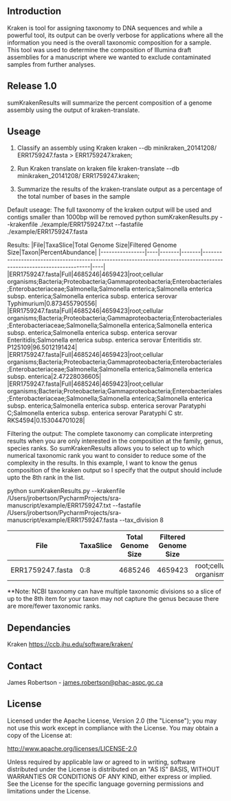 ## Introduction

Kraken is tool for assigning taxonomy to DNA sequences and while a powerful tool, its output can be overly verbose for applications where all the information you need is the overall taxonomic composition for a sample.
This tool was used to determine the composition of Illumina draft assemblies for a manuscript where we wanted to exclude contaminated samples from further analyses. 

## Release 1.0
sumKrakenResults will summarize the percent composition of a genome assembly using the output of kraken-translate. 

## Useage

1) Classify an assembly using Kraken
kraken --db minikraken_20141208/ ERR1759247.fasta > ERR1759247.kraken;

2) Run Kraken translate on kraken file
kraken-translate --db minikraken_20141208/ ERR1759247.kraken;

3) Summarize the results of the kraken-translate output as a percentage of the total number of bases in the sample

Default useage: The full taxonomy of the kraken output will be used and contigs smaller than 1000bp will be removed
python sumKrakenResults.py --krakenfile ./example/ERR1759247.txt --fastafile ./example/ERR1759247.fasta 

Results:
|File|TaxaSlice|Total Genome Size|Filtered Genome Size|Taxon|PercentAbundance|
|----------------|----|-------|-------|-------------------------------------------------------------------------------------------------------------------|----|
|ERR1759247.fasta|Full|4685246|4659423|root;cellular organisms;Bacteria;Proteobacteria;Gammaproteobacteria;Enterobacteriales;Enterobacteriaceae;Salmonella;Salmonella enterica;Salmonella enterica subsp. enterica;Salmonella enterica subsp. enterica serovar Typhimurium|0.873455790556|
|ERR1759247.fasta|Full|4685246|4659423|root;cellular organisms;Bacteria;Proteobacteria;Gammaproteobacteria;Enterobacteriales;Enterobacteriaceae;Salmonella;Salmonella enterica;Salmonella enterica subsp. enterica;Salmonella enterica subsp. enterica serovar Enteritidis;Salmonella enterica subsp. enterica serovar Enteritidis str. P125109|96.5012191424|
|ERR1759247.fasta|Full|4685246|4659423|root;cellular organisms;Bacteria;Proteobacteria;Gammaproteobacteria;Enterobacteriales;Enterobacteriaceae;Salmonella;Salmonella enterica;Salmonella enterica subsp. enterica|2.47228036605|
|ERR1759247.fasta|Full|4685246|4659423|root;cellular organisms;Bacteria;Proteobacteria;Gammaproteobacteria;Enterobacteriales;Enterobacteriaceae;Salmonella;Salmonella enterica;Salmonella enterica subsp. enterica;Salmonella enterica subsp. enterica serovar Paratyphi C;Salmonella enterica subsp. enterica serovar Paratyphi C str. RKS4594|0.153044701028|

Filtering the output: The complete taxonomy can complicate interpreting results when you are only interested in the composition at the family, genus, species ranks. So sumKrakenResults allows you to select up to which numerical taxonomic rank you want to consider to reduce some of the complexity in the results. In this example, I want to know the genus composition of
the kraken output so I specify that the output should include upto the 8th rank in the list. 

python sumKrakenResults.py --krakenfile /Users/jrobertson/PycharmProjects/sra-manuscript/example/ERR1759247.txt --fastafile /Users/jrobertson/PycharmProjects/sra-manuscript/example/ERR1759247.fasta --tax_division 8

|File|TaxaSlice|Total Genome Size|Filtered Genome Size|Taxon|PercentAbundance|
|----------------|----|-------|-------|-------------------------------------------------------------------------------------------------------------------|----|
|ERR1759247.fasta|0:8|4685246|4659423|root;cellular organisms;Bacteria;Proteobacteria;Gammaproteobacteria;Enterobacteriales;Enterobacteriaceae;Salmonella|100.0|

**Note: NCBI taxonomy can have multiple taxonomic divisions so a slice of up to the 8th item for your taxon may not capture the genus because there are more/fewer taxonomic ranks. 

## Dependancies

Kraken https://ccb.jhu.edu/software/kraken/


## Contact

James Robertson - james.robertson@phac-aspc.gc.ca

## License

Licensed under the Apache License, Version 2.0 (the "License"); you may not use this work except in compliance with the License. You may obtain a copy of the License at:

http://www.apache.org/licenses/LICENSE-2.0

Unless required by applicable law or agreed to in writing, software distributed under the License is distributed on an "AS IS" BASIS, WITHOUT WARRANTIES OR CONDITIONS OF ANY KIND, either express or implied. See the License for the specific language governing permissions and limitations under the License.